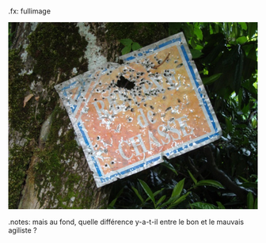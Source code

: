 #
.fx: fullimage

![le bon et le mauvais agiliste](../images/le-bon-le-mauvais-chasseur-small-2.jpg)  

.notes: mais au fond, quelle différence y-a-t-il entre le bon et le mauvais agiliste ?


